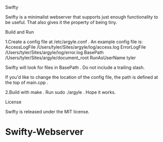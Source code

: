 Swifty

Swifty is a minimalist webserver that supports just enough functionality to be useful. That also gives it the property of being tiny. 

Build and Run

1.Create a config file at  /etc/argyle.conf . An example config file is:
AccessLogFile /Users/tyler/Sites/argyle/log/access.log
ErrorLogFile /Users/tyler/Sites/argyle/log/error.log
BasePath /Users/tyler/Sites/argyle/document_root
RunAsUserName tyler


Swifty will look for files in  BasePath . Do not include a trailing slash.

If you'd like to change the location of the config file, the path is defined at the top of  main.cpp .


2.Build with  make . Run  sudo ./argyle . Hope it works.


License

Swifty is released under the MIT license.
# Swifty-Webserver

